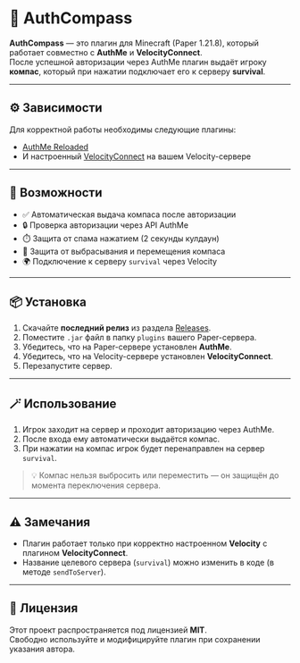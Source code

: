 # 🧭 AuthCompass

**AuthCompass** — это плагин для Minecraft (Paper 1.21.8), который работает совместно с **AuthMe** и **VelocityConnect**.  
После успешной авторизации через AuthMe плагин выдаёт игроку **компас**, который при нажатии подключает его к серверу **survival**.

---

## ⚙️ Зависимости

Для корректной работы необходимы следующие плагины:
- [AuthMe Reloaded](https://www.spigotmc.org/resources/authme-reloaded.6269/)
- И настроенный [VelocityConnect](https://github.com/flyawaymaking/VelocityConnect) на вашем Velocity-сервере

---

## 🚀 Возможности

- ✅ Автоматическая выдача компаса после авторизации
- 🔒 Проверка авторизации через API AuthMe
- ⏱️ Защита от спама нажатием (2 секунды кулдаун)
- 🧰 Защита от выбрасывания и перемещения компаса
- 🌍 Подключение к серверу `survival` через Velocity

---

## 📦 Установка

1. Скачайте **последний релиз** из раздела [Releases](../../releases).
2. Поместите `.jar` файл в папку `plugins` вашего Paper-сервера.
3. Убедитесь, что на Paper-сервере установлен **AuthMe**.
4. Убедитесь, что на Velocity-сервере установлен **VelocityConnect**.
5. Перезапустите сервер.

---

## 🪄 Использование

1. Игрок заходит на сервер и проходит авторизацию через AuthMe.
2. После входа ему автоматически выдаётся компас.
3. При нажатии на компас игрок будет перенаправлен на сервер `survival`.

> 💡 Компас нельзя выбросить или переместить — он защищён до момента переключения сервера.

---

## ⚠️ Замечания

- Плагин работает только при корректно настроенном **Velocity** с плагином **VelocityConnect**.
- Название целевого сервера (`survival`) можно изменить в коде (в методе `sendToServer`).

---

## 📝 Лицензия

Этот проект распространяется под лицензией **MIT**.  
Свободно используйте и модифицируйте плагин при сохранении указания автора.
